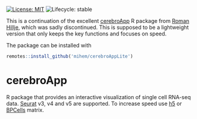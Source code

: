 [![License: MIT](https://img.shields.io/badge/License-MIT-yellow.svg)](https://opensource.org/licenses/MIT)
![Lifecycle: stable](https://lifecycle.r-lib.org/articles/figures/lifecycle-stable.svg)

This is a continuation of the excellent [cerebroApp](https://github.com/romanhaa/cerebroApp) R package from [Roman Hillje](https://github.com/romanhaa), which was sadly discontinued.
This is supposed to be a lightweight version that only keeps the key functions and focuses on speed.

The package can be installed with

```r
remotes::install_github('mihem/cerebroAppLite')
```

# cerebroApp

R package that provides an interactive visualization of single cell RNA-seq data.
[Seurat](https://github.com/satijalab/seurat) v3, v4 and v5 are supported.
To increase speed use [h5](https://github.com/Bioconductor/HDF5Array) or [BPCells](https://github.com/bnprks/BPCells) matrix.
